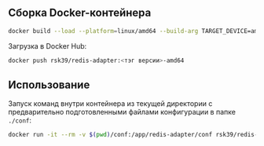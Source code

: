 ## Сборка Docker-контейнера
```bash
docker build --load --platform=linux/amd64 --build-arg TARGET_DEVICE=amd64 --build-arg JOBS=<потоков на сборку> -t rsk39/redis-adapter:<тэг версии>-amd64 .
```
Загрузка в Docker Hub:
```bash
docker push rsk39/redis-adapter:<тэг версии>-amd64
```

## Использование
Запуск команд внутри контейнера из текущей директории с предварительно подготовленными файлами конфигурации в папке `./conf`:
```bash
docker run -it --rm -v $(pwd)/conf:/app/redis-adapter/conf rsk39/redis-adapter:<тэг версии>-amd64 bash
```
